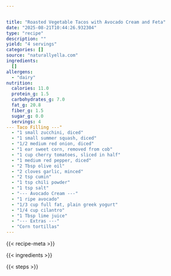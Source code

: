 ```yaml
---


title: "Roasted Vegetable Tacos with Avocado Cream and Feta"
date: "2025-08-21T10:44:26.932304"
type: "recipe"
description: ""
yield: "4 servings"
categories: []
source: "naturallyella.com"
ingredients:
  []
allergens:
  - "dairy"
nutrition:
  calories: 11.0
  protein_g: 1.5
  carbohydrates_g: 7.0
  fat_g: 20.8
  fiber_g: 1.5
  sugar_g: 0.0
  servings: 4
--- Taco Filling ---"
  - "1 small zucchini, diced"
  - "1 small summer squash, diced"
  - "1/2 medium red onion, diced"
  - "1 ear sweet corn, removed from cob"
  - "1 cup cherry tomatoes, sliced in half"
  - "1 medium red pepper, diced"
  - "2 Tbsp olive oil"
  - "2 cloves garlic, minced"
  - "2 tsp cumin"
  - "1 tsp chili powder"
  - "1 tsp salt"
  - "--- Avocado Cream ---"
  - "1 ripe avocado"
  - "1/3 cup full fat, plain greek yogurt"
  - "1/4 cup cilantro"
  - "1 Tbsp lime juice"
  - "--- Extras ---"
  - "Corn tortillas"
---
```


{{< recipe-meta >}}

{{< ingredients >}}

{{< steps >}}
